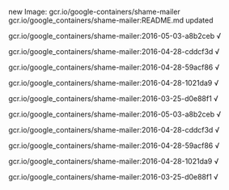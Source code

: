 new Image: gcr.io/google-containers/shame-mailer
gcr.io/google_containers/shame-mailer:README.md updated 

gcr.io/google_containers/shame-mailer:2016-05-03-a8b2ceb √

gcr.io/google_containers/shame-mailer:2016-04-28-cddcf3d √

gcr.io/google_containers/shame-mailer:2016-04-28-59acf86 √

gcr.io/google_containers/shame-mailer:2016-04-28-1021da9 √

gcr.io/google_containers/shame-mailer:2016-03-25-d0e88f1 √

gcr.io/google_containers/shame-mailer:2016-05-03-a8b2ceb √

gcr.io/google_containers/shame-mailer:2016-04-28-cddcf3d √

gcr.io/google_containers/shame-mailer:2016-04-28-59acf86 √

gcr.io/google_containers/shame-mailer:2016-04-28-1021da9 √

gcr.io/google_containers/shame-mailer:2016-03-25-d0e88f1 √

